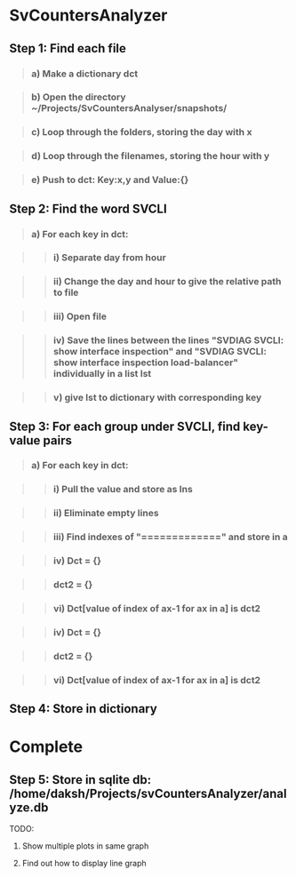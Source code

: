 # SvCountersAnalyzer

## Step 1: Find each file

> ### a) Make a dictionary dct

> ### b) Open the directory ~/Projects/SvCountersAnalyser/snapshots/

> ### c) Loop through the folders, storing the  day with x

> ### d) Loop through the filenames, storing the hour with y

> ### e) Push to dct: Key:x,y and Value:{}

## Step 2: Find the word SVCLI

> ### a) For each key in dct:

>> ### i) Separate day from hour

>> ### ii) Change the day and hour to give the relative path to file

>> ### iii) Open file

>> ### iv) Save the lines between the lines "SVDIAG SVCLI: show interface inspection" and "SVDIAG SVCLI: show interface inspection load-balancer" individually in a list lst

>> ### v) give lst to dictionary with corresponding key

## Step 3: For each group under SVCLI, find key-value pairs

> ### a) For each key in dct:

>> ### i) Pull the value and store as lns

>> ### ii) Eliminate empty lines

>> ### iii) Find indexes of "=============" and store in a

>> ### iv) Dct = {}

>> ### dct2 = {}

>> ### vi)  Dct[value of index of ax-1 for ax in a] is dct2

>> ### iv) Dct = {}

>> ### dct2 = {}

>> ### vi)  Dct[value of index of ax-1 for ax in a] is dct2

## Step 4: Store in dictionary

# Complete

## Step 5: Store in sqlite db: /home/daksh/Projects/svCountersAnalyzer/analyze.db

TODO:

1. Show multiple plots in same graph

2. Find out how to display line graph